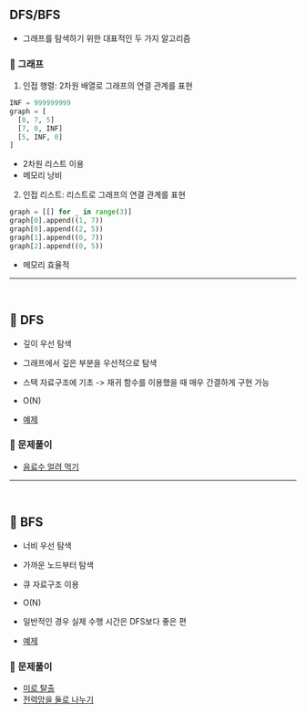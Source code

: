 ## DFS/BFS

- 그래프를 탐색하기 위한 대표적인 두 가지 알고리즘

### 🧷 그래프

1. 인접 행렬: 2차원 배열로 그래프의 연결 관계를 표현

```py
INF = 999999999
graph = [
  [0, 7, 5]
  [7, 0, INF]
  [5, INF, 0]
]
```

- 2차원 리스트 이용
- 메모리 낭비

2. 인접 리스트: 리스트로 그래프의 연결 관계를 표현

```py
graph = [[] for _ in range(3)]
graph[0].append((1, 7))
graph[0].append((2, 5))
graph[1].append((0, 7))
graph[2].append((0, 5))
```

- 메모리 효율적

---

<br />

## 📑 DFS

- 깊이 우선 탐색
- 그래프에서 깊은 부분을 우선적으로 탐색
- 스택 자료구조에 기초 -> 재귀 함수를 이용했을 때 매우 간결하게 구현 가능
- O(N)

- [예제](DFS/5-4.py)

### 🫧 문제풀이

- [음료수 얼려 먹기](DFS/5-1.py)

---

<br />

## 📑 BFS

- 너비 우선 탐색
- 가까운 노드부터 탐색
- 큐 자료구조 이용
- O(N)
- 일반적인 경우 실제 수행 시간은 DFS보다 좋은 편

- [예제](BFS/5-3.py)

### 🫧 문제풀이

- [미로 탈출](BFS/5-2.py)
- [전력망을 둘로 나누기](../programmers/%EC%A0%84%EB%A0%A5%EB%A7%9D%EC%9D%84_%EB%91%98%EB%A1%9C_%EB%82%98%EB%88%84%EA%B8%B0.ipynb)
